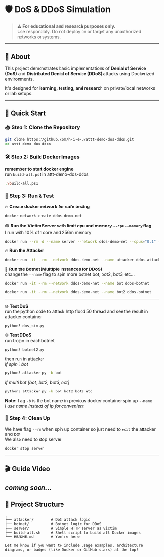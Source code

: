 # 🛡️ DoS & DDoS Simulation

> **⚠️ For educational and research purposes only.**  
> Use responsibly. Do not deploy on or target any unauthorized networks or systems.

---

## 📖 About

This project demonstrates basic implementations of **Denial of Service (DoS)** and **Distributed Denial of Service (DDoS)** attacks using Dockerized environments.

It's designed for **learning, testing, and research** on private/local networks or lab setups.

---

## 🚀 Quick Start

### 📥 Step 1: Clone the Repository

```bash
git clone https://github.com/h-i-e-u/attt-demo-dos-ddos.git
cd attt-demo-dos-ddos
```

### 🛠️ Step 2: Build Docker Images
**remember to start docker engine**\
run `build-all.ps1` in attt-demo-dos-ddos
```bash
.\build-all.ps1
```
### 🧪 Step 3: Run & Test
🔥 **Create docker network for safe testing**
```bash
docker network create ddos-demo-net
```
🟢 **Run the Victim Server with limit cpu and memory `--cpu` `--memory` flag**\
I run with 10% of 1 core and 256m memory
```bash
docker run --rm -d --name server --network ddos-demo-net --cpus="0.1" --memory="256m" -p 5000:5000 ddos-server
```

🔥 **Run the Attacker**
```bash
docker run -it --rm --network ddos-demo-net --name attacker ddos-attacker
```
🤖 **Run the Botnet (Multiple Instances for DDoS)**\
change the `--name` flag to spin more botnet bot, bot2, bot3, etc... 
```bash
docker run -it --rm --network ddos-demo-net --name bot ddos-botnet
```
```bash
docker run -it --rm --network ddos-demo-net --name bot2 ddos-botnet
```
---
🌐 **Test DoS**\
run the python code to attack http flood 50 thread and see the result in attacker container 
```bash
python3 dos_sim.py
```

🌐 **Test DDoS**\
run trojan in each botnet
```bash
python3 botnet2.py
```
then run in attacker\
*if spin 1 bot* 
```bash
python3 attacker.py -b bot 
```
*if multi bot [bot, bot2, bot3, ect]*
```bash
python3 attacker.py -b bot bot2 bot3 etc 
```
**Note:** flag `-b` is the bot name in previous docker container spin up `--name`\
*I use name instead of ip for convenient*

### 🧹 Step 4: Clean Up
We have flag `--rm` when spin up container so just need to `exit` the attacker and bot\
We also need to stop server
```bash
docker stop server
``` 
---
## 🎬 Guide Video
*coming soon...*
---
## 📂 Project Structure
```code
.
├── attacker/        # DoS attack logic
├── botnet/          # Botnet logic for DDoS
├── server/          # Simple HTTP server as victim
├── build-all.sh     # Shell script to build all Docker images
└── README.md        # You're here

```

```code
Let me know if you want to include usage examples, architecture diagrams, or badges (like Docker or GitHub stars) at the top!
```